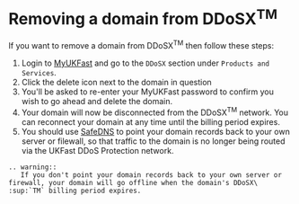 # Removing a domain from DDoSX<sup>TM</sup>

If you want to remove a domain from DDoSX<sup>TM</sup> then follow these steps:

1. Login to [MyUKFast](https://my.ukfast.co.uk) and go to the `DDoSX` section under `Products and Services`.
2. Click the delete icon next to the domain in question
3. You'll be asked to re-enter your MyUKFast password to confirm you wish to go ahead and delete the domain.
4. Your domain will now be disconnected from the DDoSX<sup>TM</sup> network.  You can reconnect your domain at any time until the billing period expires.
5. You should use [SafeDNS](/Domains/safedns/index.html) to point your domain records back to your own server or filewall, so that traffic to the domain is no longer being routed via the UKFast DDoS Protection network.

```eval_rst
.. warning::
   If you don't point your domain records back to your own server or firewall, your domain will go offline when the domain's DDoSX\ :sup:`TM` billing period expires.
```
